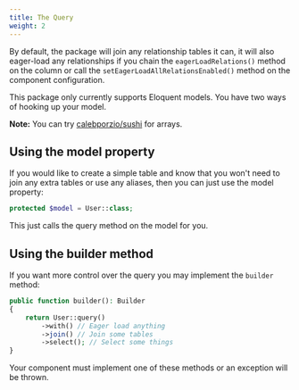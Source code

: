```yaml
---
title: The Query
weight: 2
---
```


By default, the package will join any relationship tables it can, it will also eager-load any relationships if you chain the `eagerLoadRelations()` method on the column or call the `setEagerLoadAllRelationsEnabled()` method on the component configuration.

This package only currently supports Eloquent models. You have two ways of hooking up your model.

**Note:** You can try [calebporzio/sushi](https://github.com/calebporzio/sushi) for arrays.

## Using the model property

If you would like to create a simple table and know that you won't need to join any extra tables or use any aliases, then you can just use the model property:

```php
protected $model = User::class;
```

This just calls the query method on the model for you.

## Using the builder method

If you want more control over the query you may implement the `builder` method:

```php
public function builder(): Builder
{
    return User::query()
        ->with() // Eager load anything
        ->join() // Join some tables
        ->select(); // Select some things
}
```

Your component must implement one of these methods or an exception will be thrown.
